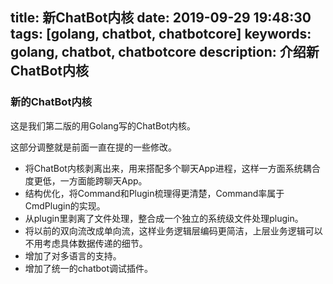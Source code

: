 title: 新ChatBot内核
date: 2019-09-29 19:48:30
tags: [golang, chatbot, chatbotcore]
keywords: golang, chatbot, chatbotcore
description: 介绍新ChatBot内核
---

### 新的ChatBot内核

这是我们第二版的用Golang写的ChatBot内核。

这部分调整就是前面一直在提的一些修改。

- 将ChatBot内核剥离出来，用来搭配多个聊天App进程，这样一方面系统耦合度更低，一方面能跨聊天App。
- 结构优化，将Command和Plugin梳理得更清楚，Command率属于CmdPlugin的实现。
- 从plugin里剥离了文件处理，整合成一个独立的系统级文件处理plugin。
- 将以前的双向流改成单向流，这样业务逻辑层编码更简洁，上层业务逻辑可以不用考虑具体数据传递的细节。
- 增加了对多语言的支持。
- 增加了统一的chatbot调试插件。
